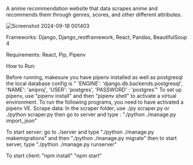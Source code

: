 A anime recommendation website that data scrapes anime and recommends them through genres, scores, and other different attributes.


![Screenshot 2024-09-18 001403](https://github.com/user-attachments/assets/8be1e197-0685-4513-ab5a-bde22897d172)

Frameworks:
Django, Django_restframework, React, Pandas, BeautifulSoup 4

Requirements: 
React, Pip, Pipenv 

How to Run:

Before running, makesure you have pipenv installed as well as postgresql
the local database config is
"       'ENGINE': 'django.db.backends.postgresql',
        'NAME': 'aniproj',
        'USER': 'postgres',
        'PASSWORD' : 'postgres'"
To set up pipenv, use "pipenv install" and then "pipenv shell" to activate a virtual environment.
To run the following programs, you need to have activated a pipenv VE.
Scrape data:
  In the scraper folder, use ./py scraper.py or ./python scraper.py
  then go to server and type : "./python ./manage.py import_json"

To start server:
  go to ./server and type "./python ./manage.py makemigrations" and then "./python ./manage.py migrate"
  then to start server, type "./python ./manage.py runserver"

To start client:
  "npm install"
  "npm start"

